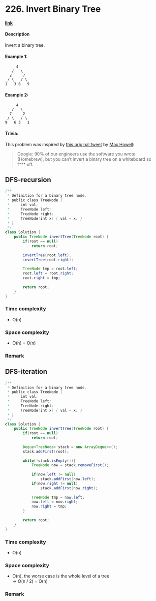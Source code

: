 # 226. Invert Binary Tree

#### [link](https://leetcode.com/problems/invert-binary-tree/)

#### Description
Invert a binary tree.

#### Example 1:
```
     4
   /   \
  2     7
 / \   / \
1   3 6   9
```
#### Example 2:
```
     4
   /   \
  7     2
 / \   / \
9   6 3   1
```

#### Trivia:
This problem was inspired by [this original tweet](https://twitter.com/mxcl/status/608682016205344768) by [Max Howell](https://twitter.com/mxcl):

> Google: 90% of our engineers use the software you wrote (Homebrew), but you can’t invert a binary tree on a whiteboard so f*** off.

## DFS-recursion
```java
/**
 * Definition for a binary tree node.
 * public class TreeNode {
 *     int val;
 *     TreeNode left;
 *     TreeNode right;
 *     TreeNode(int x) { val = x; }
 * }
 */
class Solution {
    public TreeNode invertTree(TreeNode root) {
        if(root == null)
            return root;
        
        invertTree(root.left);
        invertTree(root.right);
        
        TreeNode tmp = root.left;
        root.left = root.right;
        root.right = tmp;
        
        return root;
    }
}
```
### Time complexity
* O(n)
### Space complexity
* O(h) = O(n)
### Remark

## DFS-iteration
```java
/**
 * Definition for a binary tree node.
 * public class TreeNode {
 *     int val;
 *     TreeNode left;
 *     TreeNode right;
 *     TreeNode(int x) { val = x; }
 * }
 */
class Solution {
    public TreeNode invertTree(TreeNode root) {
        if(root == null)
            return root;
        
        Deque<TreeNode> stack = new ArrayDeque<>();
        stack.addFirst(root);
        
        while(!stack.isEmpty()){
            TreeNode now = stack.removeFirst();
            
            if(now.left != null)
                stack.addFirst(now.left);
            if(now.right != null)
                stack.addFirst(now.right);
            
            TreeNode tmp = now.left;
            now.left = now.right;
            now.right = tmp;
        }
        
        return root;
    }
}
```
### Time complexity
* O(n)
### Space complexity
* O(n), the worse case is the whole level of a tree \
=> O(n / 2) = O(n)
### Remark